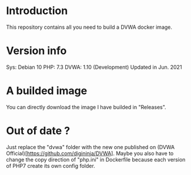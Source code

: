 # Introduction
This repository contains all you need to build a DVWA docker image.
# Version info
Sys: Debian 10
PHP: 7.3
DVWA: 1.10 (Development) Updated in Jun. 2021
# A builded image
You can directly download the image I have builded in "Releases".
# Out of date ?
Just replace the "dvwa" folder with the new one published on (DVWA Official)[https://github.com/digininja/DVWA].
Maybe you also have to change the copy direction of "php.ini" in Dockerfile because each version of PHP7 create its own config folder. 
